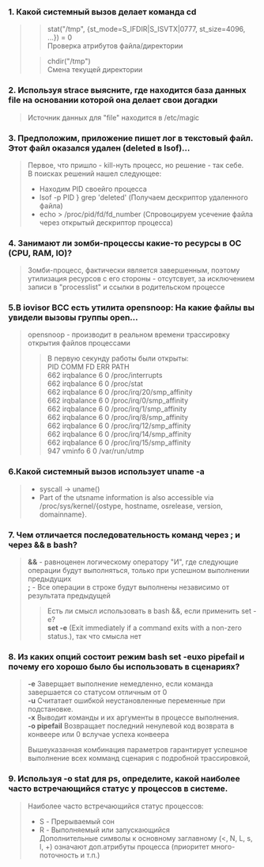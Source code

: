### 1. Какой системный вызов делает команда cd
>>stat("/tmp", {st_mode=S_IFDIR|S_ISVTX|0777, st_size=4096, ...}) = 0  
>Проверка атрибутов файла/директории  
>
>>chdir("/tmp")  
>Смена текущей директории
### 2. Используя strace выясните, где находится база данных file на основании которой она делает свои догадки
>Источник данных для "file" находится в /etc/magic
### 3. Предположим, приложение пишет лог в текстовый файл. Этот файл оказался удален (deleted в lsof)...
>Первое, что пришло - kill-нуть процесс, но решение - так себе.  
>В поисках решений нашел следующее:  
>- Находим PID своейго процесса  
>- lsof -p PID } grep 'deleted' (Получаем дескриптор удаленного файла)  
>- echo > /proc/pid/fd/fd_number (Спровоцируем усечение файла через открытый дескриптор процесса)
### 4. Занимают ли зомби-процессы какие-то ресурсы в ОС (CPU, RAM, IO)?
>Зомби-процесс, фактически является завершенным, поэтому утилизация ресурсов с его стороны - отсутсвует, 
>за исключением записи в "processlist" и ссылки в родительском процессе
### 5.В iovisor BCC есть утилита opensnoop: На какие файлы вы увидели вызовы группы open...
>opensnoop - производит в реальном времени трассировку открытия файлов процессами   
> >В первую секунду работы были открыты:  
        PID    COMM               FD ERR PATH  
        662    irqbalance          6   0 /proc/interrupts  
        662    irqbalance          6   0 /proc/stat  
        662    irqbalance          6   0 /proc/irq/20/smp_affinity  
        662    irqbalance          6   0 /proc/irq/0/smp_affinity  
        662    irqbalance          6   0 /proc/irq/1/smp_affinity  
        662    irqbalance          6   0 /proc/irq/8/smp_affinity  
        662    irqbalance          6   0 /proc/irq/12/smp_affinity  
        662    irqbalance          6   0 /proc/irq/14/smp_affinity  
        662    irqbalance          6   0 /proc/irq/15/smp_affinity  
        947    vminfo              6   0 /var/run/utmp
### 6.Какой системный вызов использует uname -a
>- syscall -> uname()
>- Part of the utsname information is also accessible via /proc/sys/kernel/{ostype, hostname, osrelease, version, domainname}.
### 7. Чем отличается последовательность команд через ; и через && в bash?
>**&&** - равноценен логическому оператору "И", где следующие операции будут выполняться, только при успешном выполнении предыдущих    
> **;** - Все операции в строке будут выполнены независимо от результата предыдущей    
>> Есть ли смысл использовать в bash &&, если применить set -e?  
> **set -e** (Exit immediately if a command exits with a non-zero status.), так что смысла нет
### 8. Из каких опций состоит режим bash set -euxo pipefail и почему его хорошо было бы использовать в сценариях?
>**-e** Заверщает выполнение немедленно, если команда завершается со статусом отличным от 0    
>**-u** Считатает ошибкой неустановленные переменные при подстановке.    
>**-x** Выводит команды и их аргументы в процессе выполнения.  
> **-o pipefail** Возвращает последний ненулевой код возврата в конвеере или 0 вслучае успеха конвеера  
>
> Вышеуказанная комбинация параметров гарантирует успешное выполнение всех комманд сценария с подробной трассировкой,
### 9. Используя -o stat для ps, определите, какой наиболее часто встречающийся статус у процессов в системе.
> Наиболее часто встречающийся статус процессов:   
> * S - Прерываемый сон  
> * R - Выполняемый или запускающийся  
> Дополнительные символы к основному заглавному (<, N, L, s, l, +) означают доп.атрибуты процесса (приоритет
> много-поточность и т.п.)